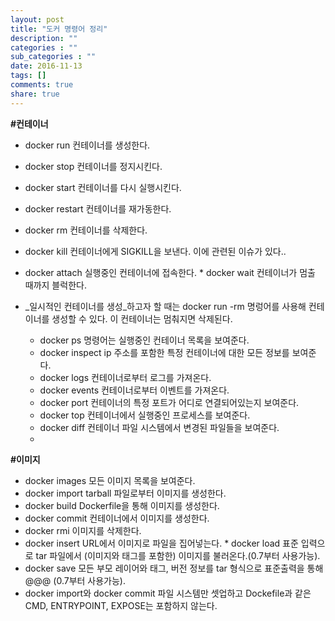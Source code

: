 ```yaml
---
layout: post
title: "도커 명령어 정리"
description: ""
categories : ""
sub_categories : ""
date: 2016-11-13
tags: []
comments: true
share: true
---
```


**#컨테이너**

  * docker run 컨테이너를 생성한다.
  * docker stop 컨테이너를 정지시킨다.
  * docker start 컨테이너를 다시 실행시킨다.
  * docker restart 컨테이너를 재가동한다.
  * docker rm 컨테이너를 삭제한다.
  * docker kill 컨테이너에게 SIGKILL을 보낸다. 이에 관련된 이슈가 있다..
  * docker attach 실행중인 컨테이너에 접속한다. * docker wait 컨테이너가 멈출 때까지 블럭한다.

* _일시적인 컨테이너를 생성_하고자 할 때는 docker run -rm 명렁어를 사용해 컨테이너를 생성할 수 있다. 이 컨테이너는 멈춰지면 삭제된다.

  

  * docker ps 명령어는 실행중인 컨테이너 목록을 보여준다.
  * docker inspect ip 주소를 포함한 특정 컨테이너에 대한 모든 정보를 보여준다.
  * docker logs 컨테이너로부터 로그를 가져온다.
  * docker events 컨테이너로부터 이벤트를 가져온다.
  * docker port 컨테이너의 특정 포트가 어디로 연결되어있는지 보여준다.
  * docker top 컨테이너에서 실행중인 프로세스를 보여준다.
  * docker diff 컨테이너 파일 시스템에서 변경된 파일들을 보여준다.
  *   

**#이미지**

  * docker images 모든 이미지 목록을 보여준다.
  * docker import tarball 파일로부터 이미지를 생성한다.
  * docker build Dockerfile을 통해 이미지를 생성한다.
  * docker commit 컨테이너에서 이미지를 생성한다.
  * docker rmi 이미지를 삭제한다.
  * docker insert URL에서 이미지로 파일을 집어넣는다. * docker load 표준 입력으로 tar 파일에서 (이미지와 태그를 포함한) 이미지를 불러온다.(0.7부터 사용가능).
  * docker save 모든 부모 레이어와 태그, 버전 정보를 tar 형식으로 표준출력을 통해 @@@ (0.7부터 사용가능).
  * docker import와 docker commit 파일 시스템만 셋업하고 Dockefile과 같은 CMD, ENTRYPOINT, EXPOSE는 포함하지 않는다.

  

  

